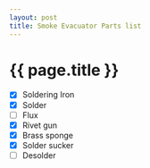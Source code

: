 ```yaml
---
layout: post
title: Smoke Evacuator Parts list
---
```

# {{  page.title }}

- [x] Soldering Iron
- [x] Solder
- [ ] Flux
- [x] Rivet gun
- [x] Brass sponge
- [x] Solder sucker 
- [ ] Desolder 